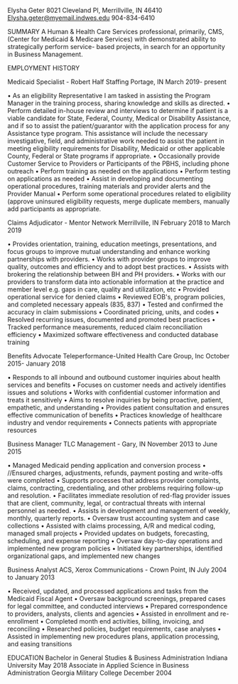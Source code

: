 
Elysha Geter
8021 Cleveland Pl, Merrillville, IN 46410
Elysha.geter@myemail.indwes.edu 
904-834-6410

SUMMARY 
A Human & Health Care Services professional, primarily, CMS, (Center for Medicaid & Medicare Services) with demonstrated ability to strategically perform service- based projects, in search for an opportunity in Business Management. 


EMPLOYMENT HISTORY

Medicaid Specialist - Robert Half Staffing       Portage, IN	 March 2019- present 				
	
•	As an eligibility Representative I am tasked in assisting the Program Manager in the training process, sharing knowledge and skills as directed.
•	Perform detailed in-house review and interviews to determine if patient is a viable candidate for State, Federal, County, Medical or Disability Assistance, and if so to assist the patient/guarantor with the application process for any Assistance type program. This assistance will include the necessary investigative, field, and administrative work needed to assist the patient in meeting eligibility requirements for Disability, Medicaid or other applicable County, Federal or State programs if appropriate.
•	Occasionally provide Customer Service to Providers or Participants of the PBHS, including phone outreach
•	Perform training as needed on the applications
•	Perform testing on applications as needed
•	Assist in developing and documenting operational procedures, training materials and provider alerts and the Provider Manual
•	Perform some operational procedures related to eligibility (approve uninsured eligibility requests, merge duplicate members, manually add participants as appropriate.


Claims Adjudicator - Mentor Network	Merrillville, IN February 2018 to March 2019

•	Provides orientation, training, education meetings, presentations, and focus groups to improve mutual understanding and enhance working partnerships with providers.
•	Works with provider groups to improve quality, outcomes and efficiency and to adopt best practices.
•	Assists with brokering the relationship between BH and PH providers.
•	Works with our providers to transform data into actionable information at the practice and member level e.g. gaps in care, quality and utilization, etc
•	Provided operational service for denied claims
•	Reviewed EOB's, program policies, and completed necessary appeals (835, 837)
•	Tested and confirmed the accuracy in claim submissions
•	Coordinated pricing, units, and codes
•	Resolved recurring issues, documented and promoted best practices
•	Tracked performance measurements, reduced claim reconciliation efficiency
•	Maximized software effectiveness and conducted database training

Benefits Advocate
Teleperformance-United Health Care Group, Inc October 2015- January 2018

•	Responds to all inbound and outbound customer inquiries about health services and benefits
•	Focuses on customer needs and actively identifies issues and solutions
•	Works with confidential customer information and treats it sensitively
•	Aims to resolve inquiries by being proactive, patient, empathetic, and understanding
•	Provides patient consultation and ensures effective communication of benefits
•	Practices knowledge of healthcare industry and vendor requirements
•	Connects patients with appropriate resources

Business Manager
TLC Management - Gary, IN November 2013 to June 2015

•	Managed Medicaid pending application and conversion process
•	//Ensured charges, adjustments, refunds, payment posting and write-offs were completed
•	Supports processes that address provider complaints, claims, contracting, credentialing, and other problems requiring follow-up and resolution.
•	Facilitates immediate resolution of red-flag provider issues that are client, community, legal, or contractual threats with internal personnel as needed.
•	Assists in development and management of weekly, monthly, quarterly reports.
•	Oversaw trust accounting system and case collections
•	Assisted with claims processing, A/R and medical coding, managed small projects
•	Provided updates on budgets, forecasting, scheduling, and expense reporting
•	Oversaw day-to-day operations and implemented new program policies
•	Initiated key partnerships, identified organizational gaps, and implemented new changes

Business Analyst
ACS, Xerox Communications - Crown Point, IN July 2004 to January 2013

•	Received, updated, and processed applications and tasks from the Medicaid Fiscal Agent
•	Oversaw background screenings, prepared cases for legal committee, and conducted interviews
•	Prepared correspondence to providers, analysts, clients and agencies
•	Assisted in enrollment and re- enrollment
•	Completed month end activities, billing, invoicing, and reconciling
•	Researched policies, budget requirements, case analyses
•	Assisted in implementing new procedures plans, application processing, and easing transitions


EDUCATION
Bachelor in General Studies & Business Administration 
Indiana University May 2018
Associate in Applied Science in Business Administration
Georgia Military College December 2004		


